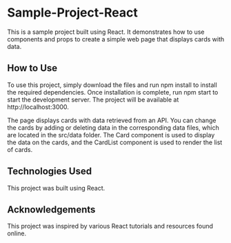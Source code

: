 # Sample-Project-React
This is a sample project built using React. It demonstrates how to use components and props to create a simple web page that displays cards with data.

<h2>How to Use</h2>
To use this project, simply download the files and run npm install to install the required dependencies. Once installation is complete, run npm start to start the development server. The project will be available at http://localhost:3000.

The page displays cards with data retrieved from an API. You can change the cards by adding or deleting data in the corresponding data files, which are located in the src/data folder. The Card component is used to display the data on the cards, and the CardList component is used to render the list of cards.


<h2>Technologies Used</h2>
This project was built using React.

<h2>Acknowledgements</h2>
This project was inspired by various React tutorials and resources found online.
